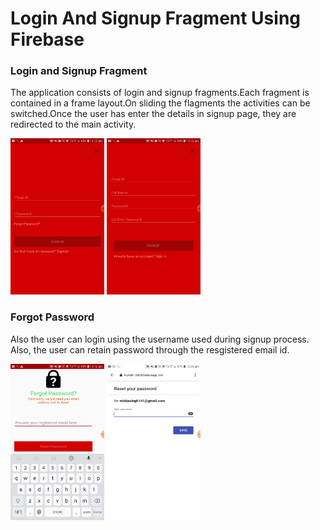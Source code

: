 # Login And Signup Fragment Using Firebase

### Login and Signup Fragment

The application consists of login and signup fragments.Each fragment is contained in a frame layout.On sliding the flagments the activities can be switched.Once the user has enter the details in signup page, they are redirected to the main activity.

<img src="Images/loginfragment.jpg" width="150" height="250">

<img src="Images/signupfragment.jpg" width="150" height="250">

### Forgot Password 

Also the user can login using the username used during signup process. Also, the user can retain password through the resgistered email id.

<img src="Images/forgotpasswordfragment.jpg" width="150" height="250">

<img src="Images/forgotpasswordssmail.jpg" width="150" height="250">
